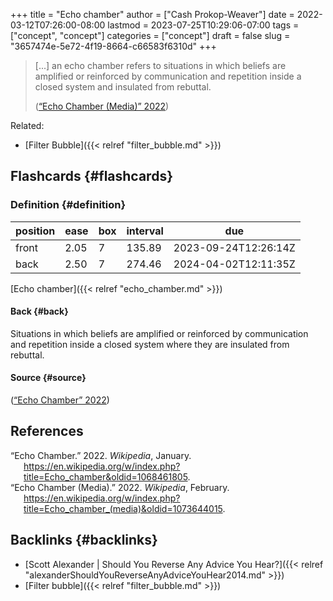 +++
title = "Echo chamber"
author = ["Cash Prokop-Weaver"]
date = 2022-03-12T07:26:00-08:00
lastmod = 2023-07-25T10:29:06-07:00
tags = ["concept", "concept"]
categories = ["concept"]
draft = false
slug = "3657474e-5e72-4f19-8664-c66583f6310d"
+++

> [...] an echo chamber refers to situations in which beliefs are amplified or reinforced by communication and repetition inside a closed system and insulated from rebuttal.
>
> (<a href="#citeproc_bib_item_2">“Echo Chamber (Media)” 2022</a>)

Related:

-   [Filter Bubble]({{< relref "filter_bubble.md" >}})


## Flashcards {#flashcards}


### Definition {#definition}

| position | ease | box | interval | due                  |
|----------|------|-----|----------|----------------------|
| front    | 2.05 | 7   | 135.89   | 2023-09-24T12:26:14Z |
| back     | 2.50 | 7   | 274.46   | 2024-04-02T12:11:35Z |

[Echo chamber]({{< relref "echo_chamber.md" >}})


#### Back {#back}

Situations in which beliefs are amplified or reinforced by communication and repetition inside a closed system where they are insulated from rebuttal.


#### Source {#source}

(<a href="#citeproc_bib_item_1">“Echo Chamber” 2022</a>)

## References

<style>.csl-entry{text-indent: -1.5em; margin-left: 1.5em;}</style><div class="csl-bib-body">
  <div class="csl-entry"><a id="citeproc_bib_item_1"></a>“Echo Chamber.” 2022. <i>Wikipedia</i>, January. <a href="https://en.wikipedia.org/w/index.php?title=Echo_chamber&oldid=1068461805">https://en.wikipedia.org/w/index.php?title=Echo_chamber&#38;oldid=1068461805</a>.</div>
  <div class="csl-entry"><a id="citeproc_bib_item_2"></a>“Echo Chamber (Media).” 2022. <i>Wikipedia</i>, February. <a href="https://en.wikipedia.org/w/index.php?title=Echo_chamber_(media)&oldid=1073644015">https://en.wikipedia.org/w/index.php?title=Echo_chamber_(media)&#38;oldid=1073644015</a>.</div>
</div>


## Backlinks {#backlinks}

-   [Scott Alexander | Should You Reverse Any Advice You Hear?]({{< relref "alexanderShouldYouReverseAnyAdviceYouHear2014.md" >}})
-   [Filter bubble]({{< relref "filter_bubble.md" >}})
